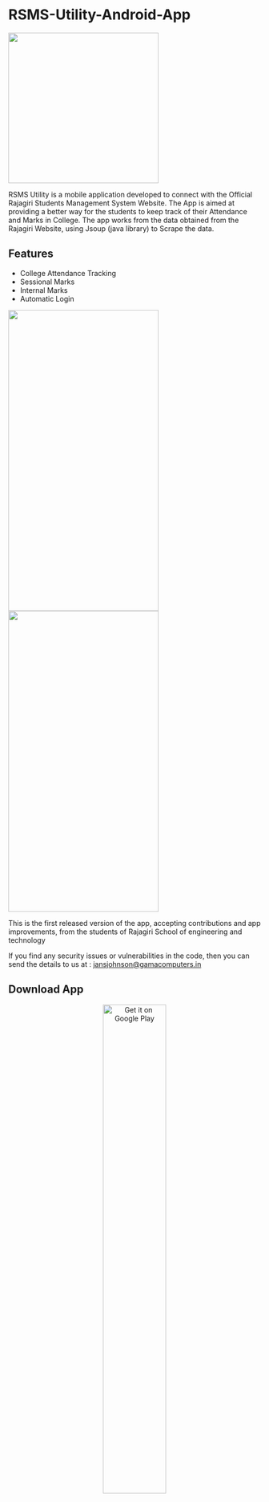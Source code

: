 # RSMS-Utility-Android-App

<img src="https://github.com/jans-johnson/RSMS-Utility-Android-App/blob/master/Github%20images/appLogo.png" height="300" width="300">

RSMS Utility is a mobile application developed to connect with the Official Rajagiri Students Management System Website. 
The App is aimed at providing a better way for the students to keep track of their Attendance and Marks in College.
The app works from the data obtained from the Rajagiri Website, using Jsoup (java library) to Scrape the data.

## Features

- College Attendance Tracking
- Sessional Marks
- Internal Marks
- Automatic Login

<img src="https://github.com/jans-johnson/RSMS-Utility-Android-App/blob/master/Github%20images/2.jpg" height="600" width="300">
<img src="https://github.com/jans-johnson/RSMS-Utility-Android-App/blob/master/Github%20images/3.jpg" height="600" width="300">

This is the first released version of the app, accepting contributions and app improvements, from the students of Rajagiri School of engineering and technology

If you find any security issues or vulnerabilities in the code, then you can send the details to us at : jansjohnson@gamacomputers.in

## Download App

<p align="center">
<a href='https://play.google.com/store/apps/details?id=com.jns.rsmsutility'><img alt='Get it on Google Play' src='https://play.google.com/intl/en_us/badges/images/generic/en_badge_web_generic.png' width="50%"/></a>
</p>
